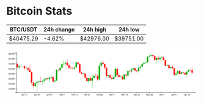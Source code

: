 # Bitcoin Stats

BTC/USDT|24h change|24h high|24h low|
|---|---|---|---|
|$40475.29|-4.62%|$42976.00|$39751.00|

<img src="./chart.svg">
